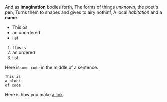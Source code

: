 And as **imagination** bodies forth,
The forms of things *unknown*, the poet's pen,
Turns them to shapes and gives to airy nothinf,
A local *habitation* and a **name**.

- This os
- an unordered
- list

1. This is
2. an ordered
3. list

Here is`some code` in the middle of a sentence.

```
This is 
a block
of code
```

Here is how you make [a link](https:www.wikipedia.org/).

